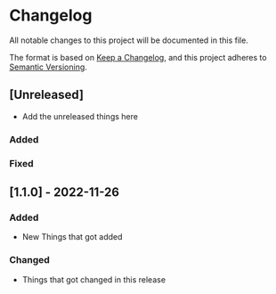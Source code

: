 # Changelog

All notable changes to this project will be documented in this file.

The format is based on [Keep a Changelog](https://keepachangelog.com/en/1.0.0/),
and this project adheres to [Semantic Versioning](https://semver.org/spec/v2.0.0.html).

## [Unreleased]

- Add the unreleased things here

### Added

### Fixed

## [1.1.0] - 2022-11-26

### Added

- New Things that got added

### Changed

- Things that got changed in this release
